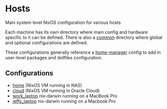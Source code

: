 # Hosts

Main system level NixOS configuration for various hosts

Each machine has its own directory where main config and hardware specific to it can be defined. There is also a [common](common) directory where global and optional configurations are defined.

These configurations generally reference a [home-manager](../home-manager) config to add in user-level packages and dotfiles configuration.

##  Configurations

- [home](home/README.md) (NixOS VM running in NAS)
- [cloud](cloud/README.md) (NixOS VM running in Oracle Cloud)
- [work_laptop](work_laptop/README.md) nix-darwin running on a MacBook Pro
- [jeffs_laptop](jeffs_laptop/README.md) nix-darwin running on a Macbook Pro
